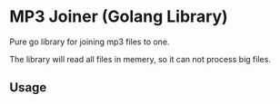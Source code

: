 # MP3 Joiner (Golang Library)

Pure go library for joining mp3 files to one.

The library will read all files in memery, so it can not process big files.

## Usage
